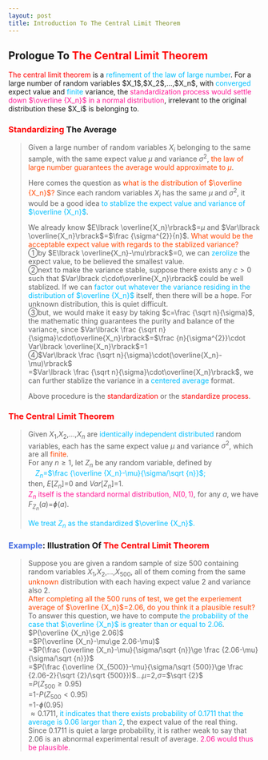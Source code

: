 ```yaml
---
layout: post
title: Introduction To The Central Limit Theorem
---
```


## Prologue To <font color="Red">The Central Limit Theorem</font>
<p class="message">
<font color="Red">The central limit theorem</font> is a <font color="DeepSkyBlue">refinement of the law of large number</font>.  For a large number of random variables $X_1$,$X_2$,...,$X_n$, with <font color="DeepSkyBlue">converged</font> expect value and <font color="DeepSkyBlue">finite</font> variance, the <font color="DeepPink">standardization process would settle down $\overline {X_n}$ in a normal distribution</font>, irrelevant to the original distribution these $X_i$ is belonging to.
</p>

### <font color="Red">Standardizing</font> The Average
>Given a large number of random variables $X_i$ belonging to the same sample, with the same expect value $\mu$ and variance $\sigma^{2}$, <font color="OrangeRed">the law of large number guarantees the average would approximate to $\mu$</font>.  
>
>Here comes the question as <font color="OrangeRed">what is the distribution of $\overline {X_n}$?</font>  Since each random variables $X_i$ has the same $\mu$ and $\sigma^{2}$, it would be a good idea <font color="DeepSkyBlue">to stablize the expect value and variance of $\overline {X_n}$</font>.  
>
>We already know $E\lbrack \overline{X_n}\rbrack$=$\mu$ and $Var\lbrack \overline{X_n}\rbrack$=$\frac {\sigma^{2}}{n}$.  <font color="OrangeRed">What would be the acceptable expect value with regards to the stablized variance?</font>  
>&#10112;by $E\lbrack \overline{X_n}-\mu\rbrack$=$0$, we can <font color="DeepSkyBlue">zerolize</font> the expect value, to be believed the smallest value.  
>&#10113;next to make the variance stable, suppose there exists any $c>0$ such that $Var\lbrack c\cdot\overline{X_n}\rbrack$ could be well stablized.  If we can <font color="DeepSkyBlue">factor out whatever the variance residing in the distribution of $\overline {X_n}$</font> itself, then there will be a hope.  For unknown distribution, this is quiet difficult.  
>&#10114;but, we would make it easy by taking $c=\frac {\sqrt n}{\sigma}$, the mathematic thing guarantees the purity and balance of the variance, since $Var\lbrack \frac {\sqrt n}{\sigma}\cdot\overline{X_n}\rbrack$=$\frac {n}{\sigma^{2}}\cdot Var\lbrack \overline{X_n}\rbrack$=$1$  
>&#10115;$Var\lbrack \frac {\sqrt n}{\sigma}\cdot(\overline{X_n}-\mu)\rbrack$  
>=$Var\lbrack \frac {\sqrt n}{\sigma}\cdot\overline{X_n}\rbrack$, we can further stablize the variance in a <font color="DeepSkyBlue">centered average</font> format.  
>
>Above procedure is the <font color="Red">standardization</font> or the <font color="Red">standardize process</font>.

### <font color="Red">The Central Limit Theorem</font>
>Given $X_1$,$X_2$,...,$X_n$ are <font color="DeepSkyBlue">identically independent distributed</font> random variables, each has the same expect value $\mu$ and variance $\sigma^{2}$, which are all <font color="OrangeRed">finite</font>.  
>For any $n\ge 1$, let $Z_n$ be any random variable, defined by  
><font color="DeepSkyBlue">$\;\;\;\;Z_n$=$\frac {\overline {X_n}-\mu}{\sigma/\sqrt {n}}$;</font>  
>then, $E\lbrack Z_n\rbrack$=$0$ and $Var\lbrack Z_n\rbrack$=$1$.  
><font color="DeepPink">$Z_n$ itself is the standard normal distribution, $N(0,1)$</font>, for any $a$, we have $F_{Z_n}(a)$=$ɸ(a)$.  
>
><font color="DeepSkyBlue">We treat $Z_n$ as the standardized $\overline {X_n}$.</font>  

### <font color="RoyalBlue">Example</font>: Illustration Of <font color="Red">The Central Limit Theorem</font>
>Suppose you are given a random sample of size $500$ containing random variables $X_1$,$X_2$,...,$X_{500}$, all of them coming from the same <font color="OrangeRed">unknown</font> distribution with each having expect value $2$ and variance also $2$.  
><font color="OrangeRed">After completing all the $500$ runs of test, we get the experiement average of $\overline {X_n}$=$2.06$, do you think it a plausible result?</font>  
>To answer this question, we have to compute <font color="DeepSkyBlue">the probability of the case that $\overline {X_n}$ is greater than or equal to $2.06$</font>.  
>$P(\overline {X_n}\ge 2.06)$  
>=$P(\overline {X_n}-\mu\ge 2.06-\mu)$  
>=$P(\frac {\overline {X_n}-\mu}{\sigma/\sqrt {n}}\ge \frac {2.06-\mu}{\sigma/\sqrt {n}})$  
>=$P(\frac {\overline {X_{500}}-\mu}{\sigma/\sqrt {500}}\ge \frac {2.06-2}{\sqrt {2}/\sqrt {500}})$...$\mu$=$2$,$\sigma$=$\sqrt {2}$  
>=$P(Z_{500}\ge 0.95)$  
>=1-$P(Z_{500}<0.95)$  
>=1-$ɸ(0.95)$  
>$\approx 0.1711$, <font color="DeepSkyBlue">it indicates that there exists probability of $0.1711$ that the average is $0.06$ larger than $2$</font>, the expect value of the real thing.  
>Since $0.1711$ is quiet a large probability, it is rather weak to say that $2.06$ is an abnormal experimental result of average.  <font color="DeepPink">$2.06$ would thus be plausible.</font>  

<!-- Γ -->
<!-- \frac{\Gamma(k + n)}{\Gamma(n)} \frac{1}{r^k}  -->
<!-- \mbox{\large$\vert$}\nolimits_0^\infty -->
<!-- \vert_0^\infty -->
<!-- \vert_{0.5}^{\infty} -->
<!-- &prime; ′ -->
<!-- &Prime; ″ -->
<!-- $E\lbrack X\rbrack$ -->
<!-- \overline{X_n} -->
<!-- \underset{Succss}P -->
<!-- \frac{{\overline {X_n}}-\mu}{S/\sqrt n} -->
<!-- \lim_{t\rightarrow\infty} -->
<!-- \int_{0}^{a}\lambda\cdot e^{-\lambda\cdot t}\operatorname dt -->

<!-- Notes -->
<!-- <font color="OrangeRed">items, verb, to make it the focus</font> -->
<!-- <font color="Red">KKT</font> -->
<!-- <font color="Red">SMO heuristics</font> -->
<!-- <font color="Red">F</font> distribution -->
<!-- <font color="Red">t</font> distribution -->
<!-- <font color="DeepSkyBlue">suggested item, soft item</font> -->
<!-- <font color="RoyalBlue">old alpha, quiz, example</font> -->
<!-- <font color="Green">new alpha</font> -->

<!-- <font color="DeepPink">positive conclusion, finding</font> -->
<!-- <font color="RosyBrown">negative conclusion, finding</font> -->

<!-- <font color="#00ADAD">policy</font> -->
<!-- <font color="#6100A8">full observable</font> -->
<!-- <font color="#FFAC12">partial observable</font> -->
<!-- <font color="#EB00EB">stochastic</font> -->
<!-- <font color="#8400E6">state transition</font> -->
<!-- <font color="#D600D6">discount factor gamma $\gamma$</font> -->
<!-- <font color="#D600D6">$V(S)$</font> -->
<!-- <font color="#9300FF">immediate reward R(S)</font> -->

<!-- 
[1]Given the vehicles pass through a highway toll station is $6$ per minute, what is the probability that no cars within $30$ seconds?
><font color="DeepSkyBlue">[1]</font>
><font color="OrangeRed">Given the vehicles pass through a highway toll station is $6$ per minute, what is the probability that no cars within $30$ seconds?</font>  
-->

<!-- https://www.medcalc.org/manual/gamma_distribution_functions.php -->
<!-- https://www.statlect.com/probability-distributions/student-t-distribution#hid5 -->